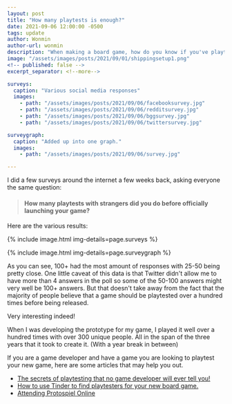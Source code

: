```yaml
---
layout: post
title: "How many playtests is enough?"
date: 2021-09-06 12:00:00 -0500
tags: update
author: Wonmin
author-url: wonmin
description: "When making a board game, how do you know if you've playtested it enough?"
image: "/assets/images/posts/2021/09/01/shippingsetup1.png"
<!-- published: false -->
excerpt_separator: <!--more-->

surveys:
  caption: "Various social media responses"
  images:
    - path: "/assets/images/posts/2021/09/06/facebooksurvey.jpg"
    - path: "/assets/images/posts/2021/09/06/redditsurvey.jpg"
    - path: "/assets/images/posts/2021/09/06/bggsurvey.jpg"
    - path: "/assets/images/posts/2021/09/06/twittersurvey.jpg"

surveygraph:
  caption: "Added up into one graph."
  images:
    - path: "/assets/images/posts/2021/09/06/survey.jpg"

---
```


I did a few surveys around the internet a few weeks back, asking everyone the same question:

> #### How many playtests with strangers did you do before officially launching your game?

Here are the various results:

{% include image.html img-details=page.surveys %}

<!--more-->

{% include image.html img-details=page.surveygraph %}

As you can see, 100+ had the most amount of responses with 25-50 being pretty close. One little caveat of this data is that Twitter didn't allow me to have more than 4 answers in the poll so some of the 50-100 answers might very well be 100+ answers. But that doesn't take away from the fact that the majority of people believe that a game should be playtested over a hundred times before being released.

Very interesting indeed!

When I was developing the prototype for my game, I played it well over a hundred times with over 300 unique people. All in the span of the three years that it took to create it. (With a year break in between)

If you are a game developer and have a game you are looking to playtest your new game, here are some articles that may help you out.

- [The secrets of playtesting that no game developer will ever tell you!](/2018/12/02/secrets-of-playtesting.html)
- [How to use Tinder to find playtesters for your new board game.](/2018/11/14/how-to-use-tinder-to-find-playtesters.html)
- [Attending Protospiel Online](2021/01/14/protospiel-online)
